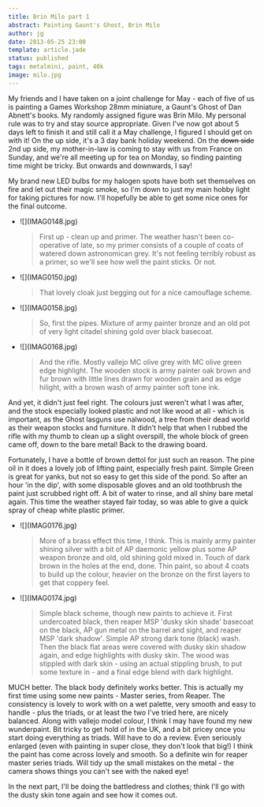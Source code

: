 ```yaml
---
title: Brin Milo part 1
abstract: Painting Gaunt's Ghost, Brin Milo
author: jg
date: 2013-05-25 23:00
template: article.jade
status: published
tags: metalmini, paint, 40k
image: milo.jpg
---
```


My friends and I have taken on a joint challenge for May - each of five of us is painting a Games Workshop 28mm miniature, a Gaunt's Ghost of Dan Abnett's books. My randomly assigned figure was Brin Milo. My personal rule was to try and stay source appropriate. Given I've now got about 5 days left to finish it and still call it a May challenge, I figured I should get on with it! On the up side, it's a 3 day bank holiday weekend. On the <strike>down side</strike> 2nd up side, my mother-in-law is coming to stay with us from France on Sunday, and we're all meeting up for tea on Monday, so finding painting time might be tricky. But onwards and downwards, I say!

<span class="more"></span>

My brand new LED bulbs for my halogen spots have both set themselves on fire and let out their magic smoke, so I'm down to just my main hobby light for taking pictures for now. I'll hopefully be able to get some nice ones for the final outcome.

<ul class="small-block-grid-1 large-block-grid-4">
	<li>![](IMAG0148.jpg)
		<blockquote>First up - clean up and primer. The weather hasn't been co-operative of late, so my primer consists of a couple of coats of watered down astronomican grey. It's not feeling terribly robust as a primer, so we'll see how well the paint sticks. Or not.</blockquote>
	</li>
	<li>![](IMAG0150.jpg)
		<blockquote>That lovely cloak just begging out for a nice camouflage scheme.</blockquote>
	</li>
	<li>![](IMAG0158.jpg)
		<blockquote>So, first the pipes. Mixture of army painter bronze and an old pot of very light citadel shining gold over black basecoat.</blockquote>
	</li>
	<li>![](IMAG0168.jpg)
		<blockquote>And the rifle. Mostly vallejo MC olive grey with MC olive green edge highlight. The wooden stock is army painter oak brown and fur brown with little lines drawn for wooden grain and as edge hilight, with a brown wash of army painter soft tone ink.</blockquote>
	</li>
</ul>
<p>
And yet, it didn't just feel right. The colours just weren't what I was after, and the stock especially looked plastic and not like wood at all - which is important, as the Ghost lasguns use nalwood, a tree from their dead world as their weapon stocks and furniture. It didn't help that when I rubbed the rifle with my thumb to clean up a slight overspill, the whole block of green came off, down to the bare metal! Back to the drawing board.

Fortunately, I have a bottle of brown dettol for just such an reason. The pine oil in it does a lovely job of lifting paint, especially fresh paint. Simple Green is great for yanks, but not so easy to get this side of the pond. So after an hour 'in the dip', with some disposable gloves and an old toothbrush the paint just scrubbed right off. A bit of water to rinse, and all shiny bare metal again. This time the weather stayed fair today, so was able to give a quick spray of cheap white plastic primer.
</p>

<ul class="small-block-grid-1 large-block-grid-2">
	<li>![](IMAG0176.jpg)
		<blockquote>More of a brass effect this time, I think. This is mainly army painter shining silver with a bit of AP daemonic yellow plus some AP weapon bronze and old, old shining gold mixed in. Touch of dark brown in the holes at the end, done. Thin paint, so about 4 coats to build up the colour, heavier on the bronze on the first layers to get that coppery feel.</blockquote>
	</li>
	<li>![](IMAG0174.jpg)
		<blockquote>Simple black scheme, though new paints to achieve it. First undercoated black, then reaper MSP 'dusky skin shade' basecoat on the black, AP gun metal on the barrel and sight, and reaper MSP 'dark shadow'. Simple AP strong dark tone (black) wash. Then the black flat areas were covered with dusky skin shadow again, and edge highlights with dusky skin. The wood was stippled with dark skin - using an actual stippling brush, to put some texture in - and a final edge blend with dark highlight. </blockquote>
	</li>
</ul>

MUCH better. The black body definitely works better. This is actually my first time using some new paints - Master series, from Reaper. The consistency is lovely to work with on a wet palette, very smooth and easy to handle - plus the triads, or at least the two I've tried here, are nicely balanced. Along with vallejo model colour, I think I may have found my new wunderpaint. Bit tricky to get hold of in the UK, and a bit pricey once you start doing everything as triads. Will have to do a review. Even seriously enlarged (even with painting in super close, they don't look that big!) I think the paint has come across lovely and smooth. So a definite win for reaper master series triads. Will tidy up the small mistakes on the metal - the camera shows things you can't see with the naked eye!

In the next part, I'll be doing the battledress and clothes; think I'll go with the dusty skin tone again and see how it comes out.